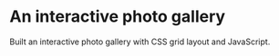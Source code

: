 # An interactive photo gallery
Built an interactive photo gallery with CSS grid layout and JavaScript.
